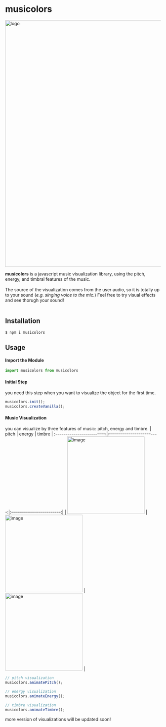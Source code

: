 # musicolors

<img width="797" alt="logo" src="https://github.com/ChungHaLee/musicolors/assets/59073612/d9dc0c54-4235-4061-bee0-f7d80b9d2dd1">

**musicolors** is a javascript music visualization library, using the pitch, energy, and timbral features of the music.
<br><br>
The source of the visualization comes from the user audio, so it is totally up to your sound (*e.g. singing voice to the mic.*) Feel free to try visual effects and see thorugh your sound!
<br><br>

## Installation

```
$ npm i musicolors
```

## Usage


#### Import the Module
```javascript
import musicolors from musicolors
```

#### Initial Step
you need this step when you want to visualize the object for the first time.

```javascript
musicolors.init();
musicolors.createVanilla();
```

#### Music Visualization
you can visualize by three features of music: pitch, energy and timbre.
| pitch | energy | timbre | 
:-------------------------:|:-------------------------:|:-------------------------:|
| <img width="250" height="250" alt="image" src="https://github.com/ChungHaLee/musicolors/assets/59073612/f9594593-19f9-4d9b-928e-1da2b857c651"> |  <img width="250" height="250" alt="image" src="https://github.com/ChungHaLee/musicolors/assets/59073612/2cd0a4f6-f29f-42cc-b5d8-59810937d67b"> | <img width="250" height="250" alt="image" src="https://github.com/ChungHaLee/musicolors/assets/59073612/5e5b8db4-77aa-49e5-bcf5-0f4ca05577e5"> | 

```javascript
// pitch visualization
musicolors.animatePitch();

// energy visualization
musicolors.animateEnergy();

// timbre visualization
musicolors.animateTimbre();
```
more version of visualizations will be updated soon!
